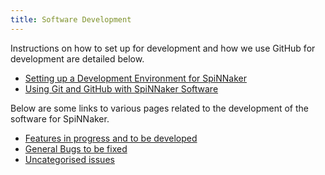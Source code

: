 ```yaml
---
title: Software Development
---
```


Instructions on how to set up for development and how we use GitHub for development are detailed below.

 * [Setting up a Development Environment for SpiNNaker](devenv.html)
 * [Using Git and GitHub with SpiNNaker Software](gituse.html)

Below are some links to various pages related to the development of the software for SpiNNaker.

 * [Features in progress and to be developed](features.html)
 * [General Bugs to be fixed](https://github.com/issues?q=is%3Aopen+is%3Aissue+label%3Abug+user%3ASpiNNakerManchester+no%3Amilestone)
 * [Uncategorised issues](https://github.com/issues?q=is%3Aopen+user%3ASpiNNakerManchester+no%3Amilestone+-label%3Abug+is%3Aissue)
